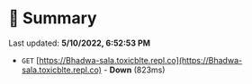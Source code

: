 # 📖 Summary
Last updated: **5/10/2022, 6:52:53 PM**

- `GET` [https://Bhadwa-sala.toxicblte.repl.co](https://Bhadwa-sala.toxicblte.repl.co) - **Down** (823ms)
